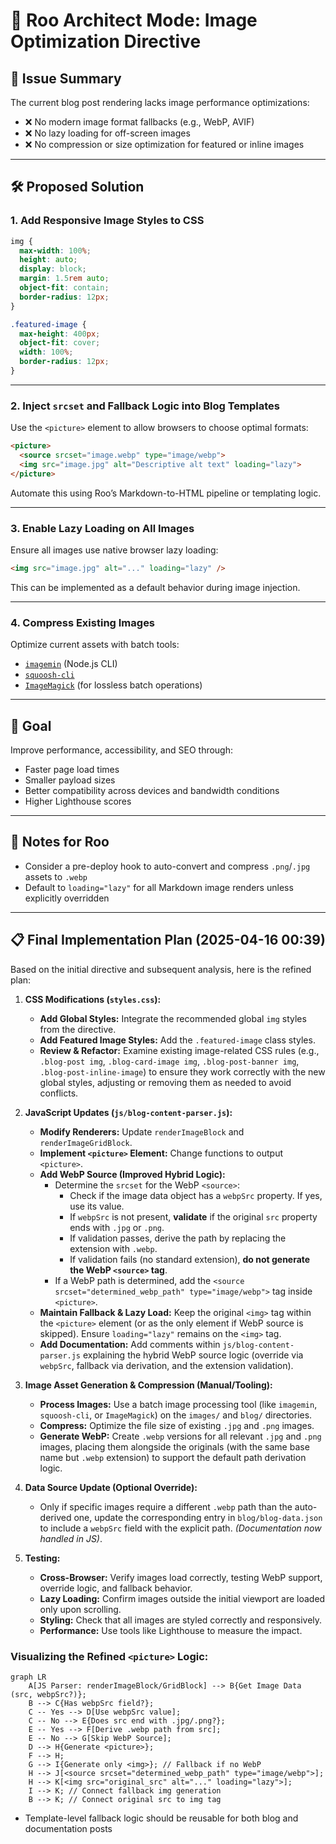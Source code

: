 # 🧠 Roo Architect Mode: Image Optimization Directive

## 🚨 Issue Summary

The current blog post rendering lacks image performance optimizations:

- ❌ No modern image format fallbacks (e.g., WebP, AVIF)
- ❌ No lazy loading for off-screen images
- ❌ No compression or size optimization for featured or inline images

---

## 🛠️ Proposed Solution

### 1. Add Responsive Image Styles to CSS

```css
img {
  max-width: 100%;
  height: auto;
  display: block;
  margin: 1.5rem auto;
  object-fit: contain;
  border-radius: 12px;
}

.featured-image {
  max-height: 400px;
  object-fit: cover;
  width: 100%;
  border-radius: 12px;
}
```

---

### 2. Inject `srcset` and Fallback Logic into Blog Templates

Use the `<picture>` element to allow browsers to choose optimal formats:

```html
<picture>
  <source srcset="image.webp" type="image/webp">
  <img src="image.jpg" alt="Descriptive alt text" loading="lazy">
</picture>
```

Automate this using Roo’s Markdown-to-HTML pipeline or templating logic.

---

### 3. Enable Lazy Loading on All Images

Ensure all images use native browser lazy loading:

```html
<img src="image.jpg" alt="..." loading="lazy" />
```

This can be implemented as a default behavior during image injection.

---

### 4. Compress Existing Images

Optimize current assets with batch tools:

- [`imagemin`](https://www.npmjs.com/package/imagemin) (Node.js CLI)
- [`squoosh-cli`](https://github.com/GoogleChromeLabs/squoosh)
- [`ImageMagick`](https://imagemagick.org/index.php) (for lossless batch operations)

---

## 🎯 Goal

Improve performance, accessibility, and SEO through:

- Faster page load times
- Smaller payload sizes
- Better compatibility across devices and bandwidth conditions
- Higher Lighthouse scores

---

## 🧩 Notes for Roo

- Consider a pre-deploy hook to auto-convert and compress `.png`/`.jpg` assets to `.webp`
- Default to `loading="lazy"` for all Markdown image renders unless explicitly overridden


---

## 📋 Final Implementation Plan (2025-04-16 00:39)

Based on the initial directive and subsequent analysis, here is the refined plan:

1.  **CSS Modifications (`styles.css`):**
    *   **Add Global Styles:** Integrate the recommended global `img` styles from the directive.
    *   **Add Featured Image Styles:** Add the `.featured-image` class styles.
    *   **Review & Refactor:** Examine existing image-related CSS rules (e.g., `.blog-post img`, `.blog-card-image img`, `.blog-post-banner img`, `.blog-post-inline-image`) to ensure they work correctly with the new global styles, adjusting or removing them as needed to avoid conflicts.

2.  **JavaScript Updates (`js/blog-content-parser.js`):**
    *   **Modify Renderers:** Update `renderImageBlock` and `renderImageGridBlock`.
    *   **Implement `<picture>` Element:** Change functions to output `<picture>`.
    *   **Add WebP Source (Improved Hybrid Logic):**
        *   Determine the `srcset` for the WebP `<source>`:
            *   Check if the image data object has a `webpSrc` property. If yes, use its value.
            *   If `webpSrc` is not present, **validate** if the original `src` property ends with `.jpg` or `.png`.
            *   If validation passes, derive the path by replacing the extension with `.webp`.
            *   If validation fails (no standard extension), **do not generate the WebP `<source>` tag**.
        *   If a WebP path is determined, add the `<source srcset="determined_webp_path" type="image/webp">` tag inside `<picture>`.
    *   **Maintain Fallback & Lazy Load:** Keep the original `<img>` tag within the `<picture>` element (or as the only element if WebP source is skipped). Ensure `loading="lazy"` remains on the `<img>` tag.
    *   **Add Documentation:** Add comments within `js/blog-content-parser.js` explaining the hybrid WebP source logic (override via `webpSrc`, fallback via derivation, and the extension validation).

3.  **Image Asset Generation & Compression (Manual/Tooling):**
    *   **Process Images:** Use a batch image processing tool (like `imagemin`, `squoosh-cli`, or `ImageMagick`) on the `images/` and `blog/` directories.
    *   **Compress:** Optimize the file size of existing `.jpg` and `.png` images.
    *   **Generate WebP:** Create `.webp` versions for all relevant `.jpg` and `.png` images, placing them alongside the originals (with the same base name but `.webp` extension) to support the default path derivation logic.

4.  **Data Source Update (Optional Override):**
    *   Only if specific images require a different `.webp` path than the auto-derived one, update the corresponding entry in `blog/blog-data.json` to include a `webpSrc` field with the explicit path. *(Documentation now handled in JS)*.

5.  **Testing:**
    *   **Cross-Browser:** Verify images load correctly, testing WebP support, override logic, and fallback behavior.
    *   **Lazy Loading:** Confirm images outside the initial viewport are loaded only upon scrolling.
    *   **Styling:** Check that all images are styled correctly and responsively.
    *   **Performance:** Use tools like Lighthouse to measure the impact.

### Visualizing the Refined `<picture>` Logic:

```mermaid
graph LR
    A[JS Parser: renderImageBlock/GridBlock] --> B{Get Image Data (src, webpSrc?)};
    B --> C{Has webpSrc field?};
    C -- Yes --> D[Use webpSrc value];
    C -- No --> E{Does src end with .jpg/.png?};
    E -- Yes --> F[Derive .webp path from src];
    E -- No --> G[Skip WebP Source];
    D --> H{Generate <picture>};
    F --> H;
    G --> I{Generate only <img>}; // Fallback if no WebP
    H --> J[<source srcset="determined_webp_path" type="image/webp">];
    H --> K[<img src="original_src" alt="..." loading="lazy">];
    I --> K; // Connect fallback img generation
    B --> K; // Connect original src to img tag
```

- Template-level fallback logic should be reusable for both blog and documentation posts
